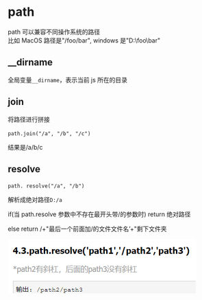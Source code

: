 # path

path 可以兼容不同操作系统的路径  
比如 MacOS 路径是"/foo/bar", windows 是"D:\\foo\bar"

## \_\_dirname

全局变量`__dirname`，表示当前 js 所在的目录

## join

将路径进行拼接

`path.join("/a", "/b", "/c")`

结果是/a/b/c

## resolve

`path. resolve("/a", "/b")`

解析成绝对路径`D:/a`

if(当 path.resolve 参数中不存在最开头带/的参数时) return 绝对路径

else return /+"最后一个前面加/的文件文件名’+"剩下文件夹

![](../images/9bbcd840e0cab0f636681c093f1c1eb3.png)
